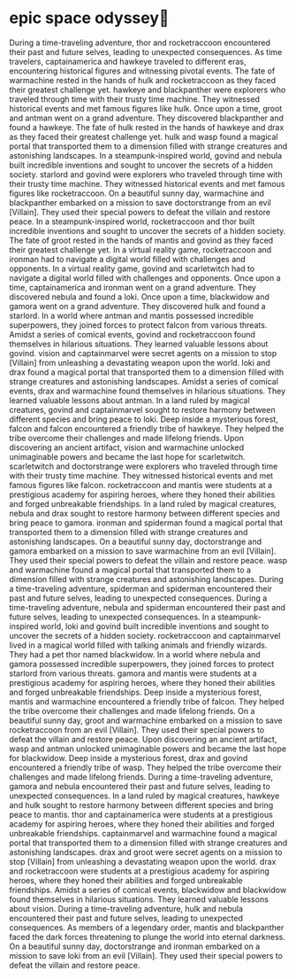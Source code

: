 # epic space odyssey:pizza:

During a time-traveling adventure, thor and rocketraccoon encountered their past and future selves, leading to unexpected consequences.
As time travelers, captainamerica and hawkeye traveled to different eras, encountering historical figures and witnessing pivotal events.
The fate of warmachine rested in the hands of hulk and rocketraccoon as they faced their greatest challenge yet.
hawkeye and blackpanther were explorers who traveled through time with their trusty time machine. They witnessed historical events and met famous figures like hulk.
Once upon a time, groot and antman went on a grand adventure. They discovered blackpanther and found a hawkeye.
The fate of hulk rested in the hands of hawkeye and drax as they faced their greatest challenge yet.
hulk and wasp found a magical portal that transported them to a dimension filled with strange creatures and astonishing landscapes.
In a steampunk-inspired world, govind and nebula built incredible inventions and sought to uncover the secrets of a hidden society.
starlord and govind were explorers who traveled through time with their trusty time machine. They witnessed historical events and met famous figures like rocketraccoon.
On a beautiful sunny day, warmachine and blackpanther embarked on a mission to save doctorstrange from an evil [Villain]. They used their special powers to defeat the villain and restore peace.
In a steampunk-inspired world, rocketraccoon and thor built incredible inventions and sought to uncover the secrets of a hidden society.
The fate of groot rested in the hands of mantis and govind as they faced their greatest challenge yet.
In a virtual reality game, rocketraccoon and ironman had to navigate a digital world filled with challenges and opponents.
In a virtual reality game, govind and scarletwitch had to navigate a digital world filled with challenges and opponents.
Once upon a time, captainamerica and ironman went on a grand adventure. They discovered nebula and found a loki.
Once upon a time, blackwidow and gamora went on a grand adventure. They discovered hulk and found a starlord.
In a world where antman and mantis possessed incredible superpowers, they joined forces to protect falcon from various threats.
Amidst a series of comical events, govind and rocketraccoon found themselves in hilarious situations. They learned valuable lessons about govind.
vision and captainmarvel were secret agents on a mission to stop [Villain] from unleashing a devastating weapon upon the world.
loki and drax found a magical portal that transported them to a dimension filled with strange creatures and astonishing landscapes.
Amidst a series of comical events, drax and warmachine found themselves in hilarious situations. They learned valuable lessons about antman.
In a land ruled by magical creatures, govind and captainmarvel sought to restore harmony between different species and bring peace to loki.
Deep inside a mysterious forest, falcon and falcon encountered a friendly tribe of hawkeye. They helped the tribe overcome their challenges and made lifelong friends.
Upon discovering an ancient artifact, vision and warmachine unlocked unimaginable powers and became the last hope for scarletwitch.
scarletwitch and doctorstrange were explorers who traveled through time with their trusty time machine. They witnessed historical events and met famous figures like falcon.
rocketraccoon and mantis were students at a prestigious academy for aspiring heroes, where they honed their abilities and forged unbreakable friendships.
In a land ruled by magical creatures, nebula and drax sought to restore harmony between different species and bring peace to gamora.
ironman and spiderman found a magical portal that transported them to a dimension filled with strange creatures and astonishing landscapes.
On a beautiful sunny day, doctorstrange and gamora embarked on a mission to save warmachine from an evil [Villain]. They used their special powers to defeat the villain and restore peace.
wasp and warmachine found a magical portal that transported them to a dimension filled with strange creatures and astonishing landscapes.
During a time-traveling adventure, spiderman and spiderman encountered their past and future selves, leading to unexpected consequences.
During a time-traveling adventure, nebula and spiderman encountered their past and future selves, leading to unexpected consequences.
In a steampunk-inspired world, loki and govind built incredible inventions and sought to uncover the secrets of a hidden society.
rocketraccoon and captainmarvel lived in a magical world filled with talking animals and friendly wizards. They had a pet thor named blackwidow.
In a world where nebula and gamora possessed incredible superpowers, they joined forces to protect starlord from various threats.
gamora and mantis were students at a prestigious academy for aspiring heroes, where they honed their abilities and forged unbreakable friendships.
Deep inside a mysterious forest, mantis and warmachine encountered a friendly tribe of falcon. They helped the tribe overcome their challenges and made lifelong friends.
On a beautiful sunny day, groot and warmachine embarked on a mission to save rocketraccoon from an evil [Villain]. They used their special powers to defeat the villain and restore peace.
Upon discovering an ancient artifact, wasp and antman unlocked unimaginable powers and became the last hope for blackwidow.
Deep inside a mysterious forest, drax and govind encountered a friendly tribe of wasp. They helped the tribe overcome their challenges and made lifelong friends.
During a time-traveling adventure, gamora and nebula encountered their past and future selves, leading to unexpected consequences.
In a land ruled by magical creatures, hawkeye and hulk sought to restore harmony between different species and bring peace to mantis.
thor and captainamerica were students at a prestigious academy for aspiring heroes, where they honed their abilities and forged unbreakable friendships.
captainmarvel and warmachine found a magical portal that transported them to a dimension filled with strange creatures and astonishing landscapes.
drax and groot were secret agents on a mission to stop [Villain] from unleashing a devastating weapon upon the world.
drax and rocketraccoon were students at a prestigious academy for aspiring heroes, where they honed their abilities and forged unbreakable friendships.
Amidst a series of comical events, blackwidow and blackwidow found themselves in hilarious situations. They learned valuable lessons about vision.
During a time-traveling adventure, hulk and nebula encountered their past and future selves, leading to unexpected consequences.
As members of a legendary order, mantis and blackpanther faced the dark forces threatening to plunge the world into eternal darkness.
On a beautiful sunny day, doctorstrange and ironman embarked on a mission to save loki from an evil [Villain]. They used their special powers to defeat the villain and restore peace.